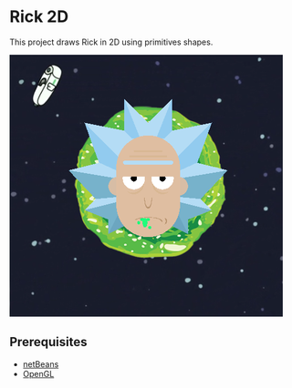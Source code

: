 # Rick 2D
This project draws Rick in 2D using primitives shapes.

![](https://github.com/najwaWali/Rick2DOpenGL/blob/master/samplerun.PNG)

## Prerequisites 
* [netBeans](https://netbeans.org/downloads/8.2/)
* [OpenGL](http://plugins.netbeans.org/plugin/51215/open-gl)


